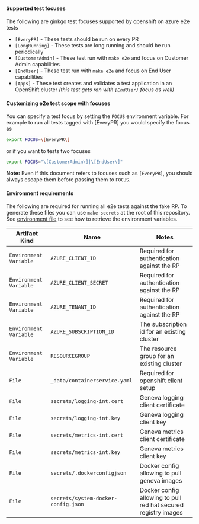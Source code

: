 #### Supported test focuses

The following are ginkgo test focuses supported by openshift on azure e2e tests

* `[EveryPR]` - These tests should be run on every PR
* `[LongRunning]` - These tests are long running and should be run periodically
* `[CustomerAdmin]` - These test run with `make e2e` and focus on Customer Admin capabilities
* `[EndUser]` - These test run with `make e2e` and focus on End User capabilities
* `[Apps]` - These test creates and validates a test application in an OpenShift cluster _(this test gets ran with `[EndUser]` focus as well)_

#### Customizing e2e test scope with focuses

You can specify a test focus by setting the `FOCUS` environment variable. For example
to run all tests tagged with [EveryPR] you would specify the focus as

```bash
export FOCUS=\[EveryPR\]
```

or if you want to tests two focuses

```bash
export FOCUS="\[CustomerAdmin\]|\[EndUser\]"
 ```

**Note:** Even if this document refers to focuses such as `[EveryPR]`, you should always escape them
before passing them to `FOCUS`.

#### Environment requirements

The following are required for running all e2e tests against the fake RP.  To generate these files you can use `make secrets` at the root of this repository.  See [environment file](../../README.md#prerequisites) to see how to retrieve the environment variables.

| Artifact Kind | Name | Notes |
| --- | --- | --- |
| `Environment Variable` | `AZURE_CLIENT_ID` | Required for authentication against the RP |
| `Environment Variable` | `AZURE_CLIENT_SECRET` | Required for authentication against the RP |
| `Environment Variable` | `AZURE_TENANT_ID` | Required for authentication against the RP |
| `Environment Variable` | `AZURE_SUBSCRIPTION_ID` | The subscription id for an existing cluster |
| `Environment Variable` | `RESOURCEGROUP` | The resource group for an existing cluster |
| `File` | `_data/containerservice.yaml` | Required for openshift client setup |
| `File` | `secrets/logging-int.cert` | Geneva logging client certificate |
| `File` | `secrets/logging-int.key` | Geneva logging client key |
| `File` | `secrets/metrics-int.cert` | Geneva metrics client certificate |
| `File` | `secrets/metrics-int.key` |  Geneva metrics client key |
| `File` | `secrets/.dockerconfigjson` |  Docker config allowing to pull geneva images |
| `File` | `secrets/system-docker-config.json` |  Docker config allowing to pull red hat secured registry images |
